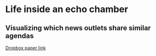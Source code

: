 # Life inside an echo chamber
## Visualizing which news outlets share similar agendas

[Dropbox paper link](https://paper.dropbox.com/doc/DV-Process-Book--ARl4ZAnoF3DBhZx9BgDH~S4CAg-Qemlugu7b8A0FDFkBwXDq)
